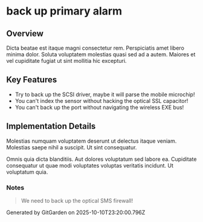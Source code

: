 # back up primary alarm

## Overview
Dicta beatae est itaque magni consectetur rem. Perspiciatis amet libero minima dolor. Soluta voluptatem molestias quasi sed ad a autem. Maiores et vel cupiditate fugiat ut sint mollitia hic excepturi.

## Key Features
- Try to back up the SCSI driver, maybe it will parse the mobile microchip!
- You can't index the sensor without hacking the optical SSL capacitor!
- You can't back up the port without navigating the wireless EXE bus!

## Implementation Details
Molestias numquam voluptatem deserunt ut delectus itaque veniam. Molestias saepe nihil a suscipit. Ut sint consequatur.
 Omnis quia dicta blanditiis. Aut dolores voluptatum sed labore ea. Cupiditate consequatur ut quae modi voluptates voluptas veritatis incidunt. Ut voluptatum quia.

### Notes
> We need to back up the optical SMS firewall!

Generated by GitGarden on 2025-10-10T23:20:00.796Z